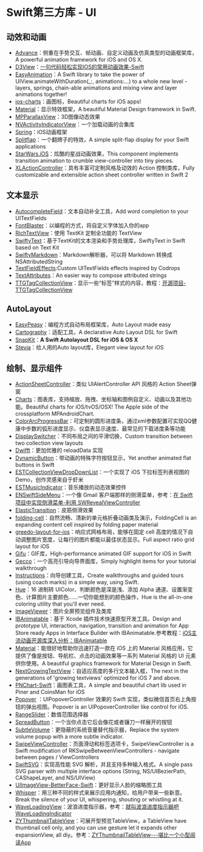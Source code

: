 # Swift第三方库 - UI
## 动效和动画
- [Advance][1]：侧重在手势交互、帧动画、自定义动画及仿真类型的动画框架库，A powerful animation framework for iOS and OS X.
- [D3View][2]：[一句代码轻松实现IOS的常用动画效果-Swift][3]
- [EasyAnimation][4]：A Swift library to take the power of UIView.animateWithDuration(\_:, animations:...) to a whole new level - layers, springs, chain-able animations and mixing view and layer animations together!
- [ios-charts][5]：画图标，Beautiful charts for iOS apps!
- [Material][6]：显示特效框架，A beautiful Material Design framework in Swift. 
- [MPParallaxView][7]：3D图像动态效果
- [NVActivityIndicatorView][8]：一个加载动画的合集库
- [Spring][9]：iOS动画框架
- [Splitflap][10]：一个翻牌子的特效，A simple split-flap display for your Swift applications
- [StarWars.iOS][11]：炫酷的星战动画效果，This component implements transition animation to crumble view-controller into tiny pieces.
- [XLActionController][12]：具有丰富可定制风格及动效的 Action 控制类库，Fully customizable and extensible action sheet controller written in Swift 2

## 文本显示
- [AutocompleteField][13]：文本自动补全工具，Add word completion to your UITextFields
- [FontBlaster][14]：以编程的方式，将自定义字体加入你的app
- [RichTextView][15]：使用 TextKit 定制全功能的 TextView
- [SwiftyText][16]：基于TextKit的文本渲染和手势处理库，SwiftyText in Swift based on Text Kit
- [SwiftyMarkdown][17]：Markdown解析器，可以将 Markdown 转换成 NSAttributedString
- [TextFieldEffects][18]:Custom UITextFields effects inspired by Codrops
- [TextAttributes][19]：An easier way to compose attributed strings
- [TTGTagCollectionView][20]：显示一些“标签”样式的内容，教程：[开源项目-TTGTagCollectionView][21]

## AutoLayout
- [EasyPeasy][22]：编程方式自动布局框架库，Auto Layout made easy
- [Cartography][23]：适配工具，A declarative Auto Layout DSL for Swift
 - [SnapKit][24]：**A Swift Autolayout DSL for iOS & OS X**
- [Stevia][25]：给人用的Auto layout库，Elegant view layout for iOS 

## 绘制、显示组件
- [ActionSheetController][26]：类似 UIAlertController API 风格的 Action Sheet弹窗
- [Charts][27]：图表库，支持缩放、拖拽、坐标轴和图例自定义、动画以及其他功能。Beautiful charts for iOS/tvOS/OSX! The Apple side of the crossplatform MPAndroidChart.
- [ColorArcProgressBar][28]：可定制的圆形进度条，通过xml参数配置可实现QQ健康中步数的弧形进度显示、仪盘表显示速度、最常见的下载进度条等功能
- [DisplaySwitcher][29]：不同布局之间的平滑切换，Custom transition between two collection view layouts
- [Dwifft][30]：更加优雅的 reloadData 实现
- [DynamicButton][31]：带动画的特殊字符按钮显示，Yet another animated flat buttons in Swift 
- [ESTCollectionViewDropDownList][32]：一个实现了 iOS 下拉标签列表视图的 Demo，创作灵感来自于虾米
- [ESTMusicIndicator][33]：音乐播放的动态效果控件
- [ENSwiftSideMenu][34]：一个像 Gmail 客户端那样的侧滑菜单，参考：[在 Swift 项目中实现侧滑菜单-利用 SWRevealViewController][35]
- [ElasticTransition][36]：皮筋侧滑效果
- [folding-cell][37]：自然流畅、清新的单元格折叠动画类及演示，FoldingCell is an expanding content cell inspired by folding paper material
- [greedo-layout-for-ios][38]：响应式网格布局，能够在固定 cell 高度的情况下自动调整图片宽度，让每行的图片都能以最佳状态显示。Full aspect ratio grid layout for iOS
- [Gifu][39]：GIF库，High-performance animated GIF support for iOS in Swift
- [Gecco][40]：一个高亮引导向导界面库，Simply highlight items for your tutorial walkthrough
- [Instructions][41]：向导创建工具，Create walkthroughs and guided tours (using coach marks) in a simple way, using Swift.
- [Hue][42]：16 进制转 UIColor、判断颜色是深是浅、添加 Alpha 通道、设置渐变色、计算图片主要颜色……一切你能想到的颜色操作，Hue is the all-in-one coloring utility that you'll ever need. 
- [ImageViewer][43]：图片全屏预览组件及类库
- [IBAnimatable][44]：基于 Xcode 插件技术快速原型开发工具。Design and prototype UI, interaction, navigation, transition and animation for App Store ready Apps in Interface Builder with IBAnimatable.参考教程：[iOS主流动画开源库深入分析：IBAnimatable][45]
- [Material][46]：能很好地帮助你迅速打造一款在 iOS 上的 Material 风格应用，它提供了像是按钮、导航栏、点击的动画效果等一系列 Material 风格的 UI 元素供你使用。A beautiful graphics framework for Material Design in Swift. 
- [NextGrowingTextView][47]：自适应高度的多行文本输入框，The next in the generations of 'growing textviews' optimized for iOS 7 and above.
- [PNChart-Swift][48]：画图表工具，A simple and beautiful chart lib used in Piner and CoinsMan for iOS
- [Popover][49] ：UIPopoverController 效果的 Swift 实现，类似微信首页右上角按钮的弹出视图。Popover is an UIPopoverController like control for iOS.
- [RangeSlider][50]：数值范围选择器
- [SpreadButton][51]：一个当你点击它后会像花或者镰刀一样展开的按钮
- [SubtleVolume][52]：更隐蔽的系统音量替代指示器，Replace the system volume popup with a more subtle indicator.
- [SwipeViewController][53]：页面滑动和标签选项卡，SwipeViewController is a Swift modification of RKSwipeBetweenViewControllers - navigate between pages / ViewControllers
- [SwiftSVG][54]：实现高性能 SVG 解析，并且支持多种输入格式。A single pass SVG parser with multiple interface options (String, NS/UIBezierPath, CAShapeLayer, and NS/UIView)
- [UIImageView-BetterFace-Swift][55]：更好显示人脸的缩略图工具
- [Whisper][56]：用三种不同的样式来展示应用内通知，给用户带来一些新意。Break the silence of your UI, whispering, shouting or whistling at it. 
- [WaveLoadingView][57]：波浪进度指示器，参考：[就叫波浪进度指示器吧WaveLoadingIndicator][58]
- [ZYThumbnailTableView][59]：可展开型预览TableView，a TableView have thumbnail cell only, and you can use gesture let it expands other expansionView, all diy。参考：[ZYThumbnailTableView---堪比一个小型阅读App][60]


[1]:	https://github.com/storehouse/Advance "Advance"
[2]:	https://github.com/mozhenhau/D3View "D3View"
[3]:	http://mozhenhau.com/2015/06/08/D3View/ "一句代码轻松实现IOS的常用动画效果-Swift"
[4]:	https://github.com/icanzilb/EasyAnimation "EasyAnimation"
[5]:	https://github.com/danielgindi/ios-charts "ios-charts"
[6]:	https://github.com/CosmicMind/Material "Material"
[7]:	https://github.com/DroidsOnRoids/MPParallaxView "MPParallaxView"
[8]:	https://github.com/ninjaprox/NVActivityIndicatorView
[9]:	https://github.com/MengTo/Spring "Spring"
[10]:	https://github.com/yannickl/Splitflap "Splitflap"
[11]:	https://github.com/Yalantis/StarWars.iOS "StarWars.iOS"
[12]:	https://github.com/xmartlabs/XLActionController "XLActionController"
[13]:	https://github.com/filipstefansson/AutocompleteField "AutocompleteField"
[14]:	https://github.com/ArtSabintsev/FontBlaster "FontBlaster"
[15]:	https://github.com/kevinzhow/RichTextView "RichTextView"
[16]:	https://github.com/kejinlu/SwiftyText "SwiftyText"
[17]:	https://github.com/SimonFairbairn/SwiftyMarkdown
[18]:	https://github.com/raulriera/TextFieldEffects "TextFieldEffects"
[19]:	https://github.com/delba/TextAttributes "TextAttributes"
[20]:	https://github.com/zekunyan/TTGTagCollectionView "TTGTagCollectionView"
[21]:	http://tutuge.me/2015/12/31/TTGTagCollectionView/ "开源项目-TTGTagCollectionView"
[22]:	https://github.com/nakiostudio/EasyPeasy "EasyPeasy"
[23]:	https://github.com/robb/Cartography "Cartography"
[24]:	https://github.com/SnapKit/SnapKit "SnapKit"
[25]:	https://github.com/s4cha/Stevia "Stevia"
[26]:	https://github.com/cuzv/ActionSheetController "ActionSheetController"
[27]:	https://github.com/danielgindi/Charts
[28]:	https://github.com/Shinelw/ColorArcProgressBar "ColorArcProgressBar"
[29]:	https://github.com/Yalantis/DisplaySwitcher "DisplaySwitcher"
[30]:	https://github.com/jflinter/Dwifft "Dwifft"
[31]:	https://github.com/yannickl/DynamicButton "DynamicButton"
[32]:	https://github.com/Aufree/ESTCollectionViewDropDownList "ESTCollectionViewDropDownList"
[33]:	https://github.com/Aufree/ESTMusicIndicator "ESTMusicIndicator"
[34]:	https://github.com/evnaz/ENSwiftSideMenu "ENSwiftSideMenu"
[35]:	https://blog.coding.net/blog/Creating-a-Sidebar-Menu-Using-SWRevealViewController-in-Swift "在 Swift 项目中实现侧滑菜单-利用 SWRevealViewController"
[36]:	https://github.com/lkzhao/ElasticTransition "ElasticTransition"
[37]:	https://github.com/Ramotion/folding-cell "folding-cell"
[38]:	https://github.com/500px/greedo-layout-for-ios "greedo-layout-for-ios"
[39]:	https://github.com/kaishin/Gifu
[40]:	https://github.com/yukiasai/Gecco "Gecco"
[41]:	https://github.com/ephread/Instructions "Instructions"
[42]:	https://github.com/hyperoslo/Hue "Hue"
[43]:	https://github.com/MailOnline/ImageViewer "ImageViewer"
[44]:	https://github.com/JakeLin/IBAnimatable "IBAnimatable"
[45]:	http://www.jianshu.com/p/5faf36e1f700 "iOS主流动画开源库深入分析<一>：IBAnimatable"
[46]:	https://github.com/CosmicMind/Material "Material"
[47]:	https://github.com/muukii/NextGrowingTextView "NextGrowingTextView"
[48]:	https://github.com/kevinzhow/PNChart-Swift "PNChart-Swift"
[49]:	https://github.com/cuzv/Popover "Popover：UIPopoverController 效果的 Swift 实现，类似微信首页右上角按钮的弹出视图"
[50]:	https://github.com/Zengzhihui/RangeSlider "RangeSlider"
[51]:	https://github.com/liuzhiyi1992/SpreadButton "SpreadButton"
[52]:	https://github.com/andreamazz/SubtleVolume "SubtleVolume"
[53]:	https://github.com/fortmarek/SwipeViewController "SwipeViewController"
[54]:	https://github.com/mchoe/SwiftSVG "SwiftSVG"
[55]:	https://github.com/croath/UIImageView-BetterFace-Swift "UIImageView-BetterFace-Swift"
[56]:	https://github.com/hyperoslo/Whisper "Whisper"
[57]:	https://github.com/liuzhiyi1992/WaveLoadingView "WaveLoadingView"
[58]:	http://zyden.vicp.cc/waveloadingindicator/ "就叫波浪进度指示器吧WaveLoadingIndicator"
[59]:	https://github.com/liuzhiyi1992/ZYThumbnailTableView "ZYThumbnailTableView"
[60]:	http://zyden.vicp.cc/zythumbnailtableview/
